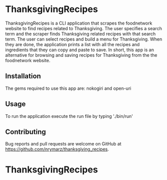 # ThanksgivingRecipes
ThanksgivingRecipes is a CLI application that scrapes the foodnetwork website to find recipes related to Thanksgiving. The user specifies a search term and the scraper finds Thanksgiving related recipes with that search term. The user can select recipes and build a menu for Thanksgiving. When they are done, the application prints a list with all the recipes and ingredients that they can copy and paste to save. In short, this app is an alternative for browsing and 
saving recipes for Thanksgiving from the the foodnetwork website.

## Installation
The gems required to use this app are: nokogiri and open-uri

## Usage

To run the application execute the run file by typing './bin/run'

## Contributing

Bug reports and pull requests are welcome on GitHub at https://github.com/nrymarz/thanksgiving_recipes.

# ThanksgivingRecipes
